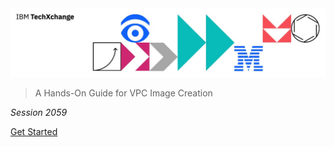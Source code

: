 <img src="../header.jpg">

> A Hands-On Guide for VPC Image Creation

_Session 2059_

[Get Started](#main)